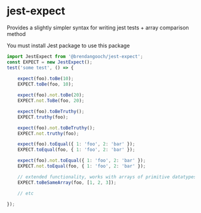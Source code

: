 # jest-expect

Provides a slightly simpler syntax for writing jest tests + array comparison method

You must install Jest package to use this package

```javascript
import JestExpect from '@brendangooch/jest-expect';
const EXPECT = new JestExpect();
test('some test', () => {
    
    expect(foo).toBe(10);
    EXPECT.toBe(foo, 10);

    expect(foo).not.toBe(20);
    EXPECT.not.ToBe(foo, 20);

    expect(foo).toBeTruthy();
    EXPECT.truthy(foo);

    expect(foo).not.toBeTruthy();
    EXPECT.not.truthy(foo);

    expect(foo).toEqual({ 1: 'foo', 2: 'bar' });
    EXPECT.toEqual(foo, { 1: 'foo', 2: 'bar' });

    expect(foo).not.toEqual({ 1: 'foo', 2: 'bar' });
    EXPECT.not.toEqual(foo, { 1: 'foo', 2: 'bar' });

    // extended functionality, works with arrays of primitive datatypes
    EXPECT.toBeSameArray(foo, [1, 2, 3]);

    // etc

});
```